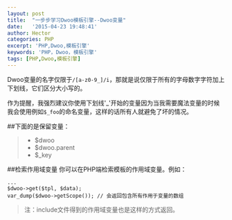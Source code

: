 ```yaml
---
layout: post
title:  "一步步学习Dwoo模板引擎--Dwoo变量"
date:   '2015-04-23 19:48:41'
author: Hector
categories: PHP
excerpt: 'PHP,Dwoo,模板引擎'
keywords: 'PHP，Dwoo，模板引擎'
tags: [PHP,Dwoo,模板引擎]
---
```


Dwoo变量的名字仅限于`/[a-z0-9_]/i`，那就是说仅限于所有的字母数字字符加上下划线，它们区分大小写的。

作为提醒，我强烈建议你使用下划线'_'开始的变量因为当我需要魔法变量的时候我会使用例如`$_foo`的命名变量，这样的话所有人就避免了坏的情况。

##下面的是保留变量：
> * $dwoo
> * $dwoo.parent
> * $_key

<!--more-->

##检索作用域变量
你可以在PHP端检索模板的作用域变量。例如：
    
    ...
    $dwoo->get($tpl, $data);
    var_dump($dwoo->getScope()); // 会返回包含所有作用于变量的数组

>注：include文件得到的作用域变量也是这样的方式返回。